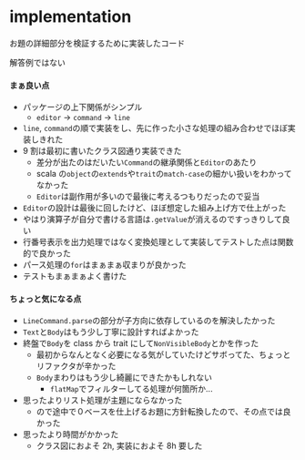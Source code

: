 # implementation
お題の詳細部分を検証するために実装したコード

解答例ではない

#### まぁ良い点
+ パッケージの上下関係がシンプル
  + `editor` → `command` → `line`
+ `line`, `command`の順で実装をし、先に作った小さな処理の組み合わせでほぼ実装しきれた
+ 9 割は最初に書いたクラス図通り実装できた
  + 差分が出たのはだいたい`Command`の継承関係と`Editor`のあたり
  + scala の`object`の`extends`や`trait`の`match-case`の細かい扱いをわかってなかった
  + `Editor`は副作用が多いので最後に考えるつもりだったので妥当
+ `Editor`の設計は最後に回したけど、ほぼ想定した組み上げ方で仕上がった
+ やはり演算子が自分で書ける言語は`.getValue`が消えるのですっきりして良い
+ 行番号表示を出力処理ではなく変換処理として実装してテストした点は関数的で良かった
+ パース処理の`for`はまぁまぁ収まりが良かった
+ テストもまぁまぁよく書けた

#### ちょっと気になる点
+ `LineCommand.parse`の部分が子方向に依存しているのを解決したかった
+ `Text`と`Body`はもう少し丁寧に設計すればよかった
+ 終盤で`Body`を class から trait にして`NonVisibleBody`とかを作った
  + 最初からなんとなく必要になる気がしていたけどサボってた、ちょっとリファクタが辛かった
  + `Body`まわりはもう少し綺麗にできたかもしれない
    + `flatMap`でフィルターしてる処理が何箇所か...
+ 思ったよりリスト処理が主題にならなかった
  + ので途中で０ベースを仕上げるお題に方針転換したので、その点では良かった
+ 思ったより時間がかかった
  + クラス図におよそ 2h, 実装におよそ 8h 要した
